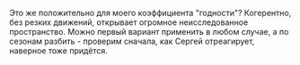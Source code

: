 Это же положительно для моего коэффициента "годности"? Когерентно, без резких движений, открывает огромное неисследованное пространство. Можно первый вариант применить в любом случае, а по сезонам разбить - проверим сначала, как Сергей отреагирует, наверное тоже придётся.